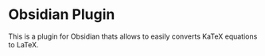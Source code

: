 # Obsidian Plugin

This is a  plugin for Obsidian thats allows to easily converts KaTeX equations to LaTeX.
